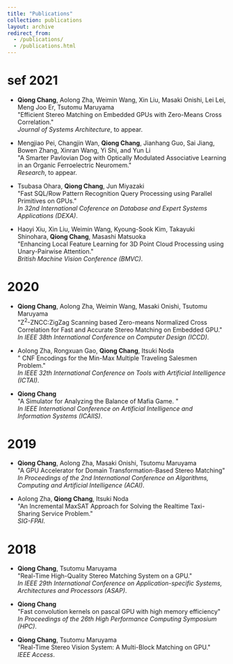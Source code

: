 ```yaml
---
title: "Publications"
collection: publications
layout: archive
redirect_from: 
  - /publications/
  - /publications.html
---
```

sef
2021
====== 

* **Qiong Chang**, Aolong Zha, Weimin Wang, Xin Liu, Masaki Onishi, Lei Lei, Meng Joo Er, Tsutomu Maruyama<br />
"Efficient Stereo Matching on Embedded GPUs with Zero-Means Cross Correlation."<br />
_Journal of Systems Architecture_, to appear.

* Mengjiao Pei, Changjin Wan, **Qiong Chang**, Jianhang Guo, Sai Jiang, Bowen Zhang, Xinran Wang, Yi Shi, and Yun Li<br /> 
  "A Smarter Pavlovian Dog with Optically Modulated Associative Learning in an Organic Ferroelectric Neuromem."<br /> 
  _Research_, to appear.

* Tsubasa Ohara, **Qiong Chang**, Jun Miyazaki<br /> 
"Fast SQL/Row Pattern Recognition Query Processing using Parallel Primitives on GPUs."<br /> 
_In 32nd International Coference on Database and Expert Systems Applications (DEXA)_.

* Haoyi Xiu, Xin Liu, Weimin Wang, Kyoung-Sook Kim, Takayuki Shinohara, **Qiong Chang**, Masashi Matsuoka<br />
   "Enhancing Local Feature Learning for 3D Point Cloud Processing using Unary-Pairwise Attention."<br />
    _British Machine Vision Conference (BMVC)_.


2020
====== 
* **Qiong Chang**, Aolong Zha, Weimin Wang, Masaki Onishi, Tsutomu Maruyama<br /> 
  "Z<sup>2</sup>-ZNCC:ZigZag Scanning based Zero-means Normalized Cross Correlation for Fast and Accurate Stereo Matching on Embedded GPU."<br />
  _In IEEE 38th International Conference on Computer Design (ICCD)_.

* Aolong Zha, Rongxuan Gao, **Qiong Chang**, Itsuki Noda<br /> 
  " CNF Encodings for the Min-Max Multiple Traveling Salesmen Problem."<br />
  _In IEEE 32th International Conference on Tools with Artificial Intelligence (ICTAI)_.


* **Qiong Chang**<br /> 
  "A Simulator for Analyzing the Balance of Mafia Game. "<br />
  _In IEEE International Conference on Artificial Intelligence and Information Systems (ICAIIS)_.

2019
======

* **Qiong Chang**, Aolong Zha, Masaki Onishi, Tsutomu Maruyama<br /> 
  "A GPU Accelerator for Domain Transformation-Based Stereo Matching"<br />
  _In Proceedings of the 2nd International Conference on Algorithms, Computing and Artificial Intelligence (ACAI)_.

* Aolong Zha, **Qiong Chang**, Itsuki Noda<br /> 
  "An Incremental MaxSAT Approach for Solving the Realtime Taxi-Sharing Service Problem."<br />
  _SIG-FPAI_.


2018
======

* **Qiong Chang**, Tsutomu Maruyama<br /> 
  "Real-Time High-Quality Stereo Matching System on a GPU."<br />
  _In IEEE 29th International Conference on Application-specific Systems, Architectures and Processors (ASAP)_.


* **Qiong Chang**<br /> 
  "Fast
  convolution kernels on pascal GPU with high memory efficiency"<br />
  _In Proceedings of the 26th High Performance Computing Symposium (HPC)_.


* **Qiong Chang**, Tsutomu Maruyama<br /> 
  "Real-Time Stereo Vision System: A Multi-Block Matching on GPU."<br />
  _IEEE Access_.

